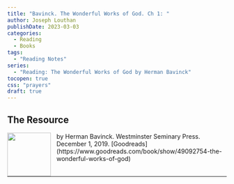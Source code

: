 ```yaml
---
title: "Bavinck. The Wonderful Works of God. Ch 1: "
author: Joseph Louthan
publishDate: 2023-03-03
categories:
  - Reading
  - Books
tags:
  - "Reading Notes"
series:
  - "Reading: The Wonderful Works of God by Herman Bavinck"
tocopen: true
css: "prayers"
draft: true
---
```


## The Resource

<p style="clear:both;">

<img src="https://theologic.us/images/resources/book-bavinck-wonderful-works.jpg" align="left" width="100" style="padding-right: 10px" />  
by Herman Bavinck.  
Westminster Seminary Press. December 1, 2019.  
[Goodreads](https://www.goodreads.com/book/show/49092754-the-wonderful-works-of-god)

<p style="clear:both;">

---
